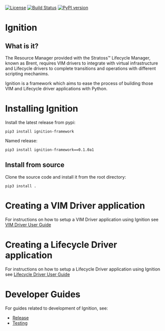 [![License](https://img.shields.io/badge/License-Apache%202.0-blue.svg)](https://opensource.org/licenses/Apache-2.0)
[![Build Status](https://travis-ci.com/accanto-systems/ignition.svg?branch=master)](https://travis-ci.com/accanto-systems/ignition)
[![PyPI version](https://badge.fury.io/py/ignition-framework.svg)](https://badge.fury.io/py/ignition-framework)

# Ignition

## What is it?

The Resource Manager provided with the Stratoss&trade; Lifecycle Manager, known as Brent, requires VIM drivers to integrate with virtual infrastructure and Lifecycle drivers to complete transitions and operations with different scripting mechanims.

Ignition is a framework which aims to ease the process of building those VIM and Lifecycle driver applications with Python.

# Installing Ignition

Install the latest release from pypi:

```
pip3 install ignition-framework
```

Named release:

```
pip3 install ignition-framework==0.1.0a1
```

## Install from source

Clone the source code and install it from the root directory:

```
pip3 install .
```

# Creating a VIM Driver application

For instructions on how to setup a VIM Driver application using Ignition see [VIM Driver User Guide](docs/userguides/vim_driver.md)

# Creating a Lifecycle Driver application

For instructions on how to setup a Lifecycle Driver application using Ignition see [Lifecycle Driver User Guide](docs/userguides/lifecycle_driver.md)

# Developer Guides

For guides related to development of Ignition, see:

- [Release](developer_docs/release.md)
- [Testing](developer_docs/testing.md)
